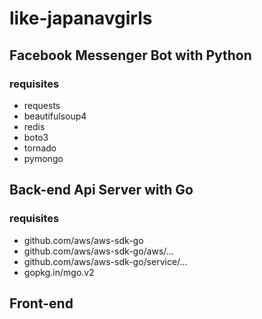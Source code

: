 # like-japanavgirls

## Facebook Messenger Bot with Python
### requisites
* requests
* beautifulsoup4
* redis
* boto3
* tornado
* pymongo

## Back-end Api Server with Go
### requisites
* github.com/aws/aws-sdk-go
* github.com/aws/aws-sdk-go/aws/...
* github.com/aws/aws-sdk-go/service/...
* gopkg.in/mgo.v2

## Front-end
